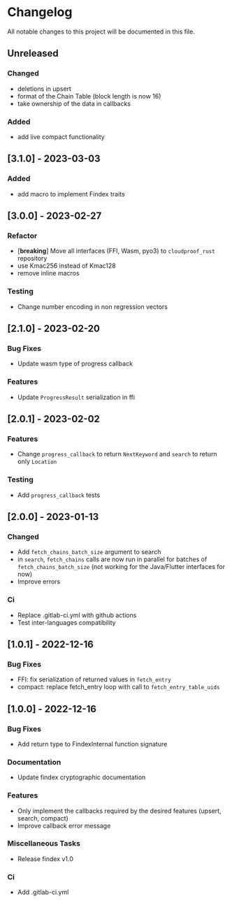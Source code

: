 # Changelog

All notable changes to this project will be documented in this file.

## Unreleased

### Changed

- deletions in upsert
- format of the Chain Table (block length is now 16)
- take ownership of the data in callbacks

### Added

- add live compact functionality

## [3.1.0] - 2023-03-03

### Added

- add macro to implement Findex traits

## [3.0.0] - 2023-02-27

### Refactor

- [**breaking**] Move all interfaces (FFI, Wasm, pyo3) to `cloudproof_rust` repository
- use Kmac256 instead of Kmac128
- remove inline macros

### Testing

- Change number encoding in non regression vectors

## [2.1.0] - 2023-02-20

### Bug Fixes

- Update wasm type of progress callback

### Features

- Update `ProgressResult` serialization in ffi

## [2.0.1] - 2023-02-02

### Features

- Change `progress_callback` to return `NextKeyword` and `search` to return only `Location`

### Testing

- Add `progress_callback` tests

## [2.0.0] - 2023-01-13

### Changed

- Add `fetch_chains_batch_size` argument to search
- in `search`, `fetch_chains` calls are now run in parallel for batches of `fetch_chains_batch_size` (not working for the Java/Flutter interfaces for now)
- Improve errors

### Ci

- Replace .gitlab-ci.yml with github actions
- Test inter-languages compatibility

## [1.0.1] - 2022-12-16

### Bug Fixes

- FFI: fix serialization of returned values in `fetch_entry`
- compact: replace fetch_entry loop with call to `fetch_entry_table_uids`

## [1.0.0] - 2022-12-16

### Bug Fixes

- Add return type to FindexInternal function signature

### Documentation

- Update findex cryptographic documentation

### Features

- Only implement the callbacks required by the desired features (upsert, search, compact)
- Improve callback error message

### Miscellaneous Tasks

- Release findex v1.0

### Ci

- Add .gitlab-ci.yml

<!-- generated by git-cliff -->
